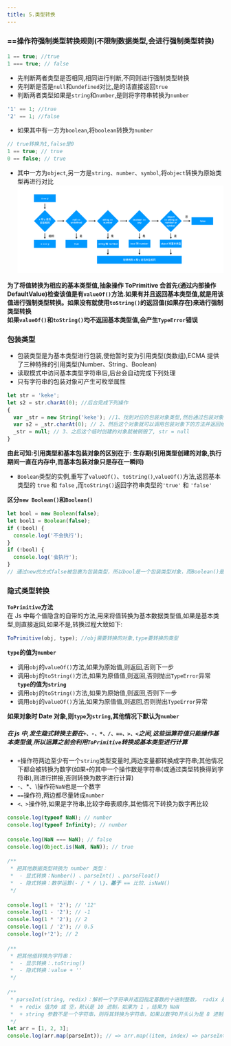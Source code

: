 ```yaml
---
title: 5.类型转换
---
```


### ==操作符强制类型转换规则(不限制数据类型,会进行强制类型转换)

```js
1 == true; //true
1 === true; // false
```

- 先判断两者类型是否相同,相同进行判断,不同则进行强制类型转换
- 先判断是否是`null`和`undefined`对比,是的话直接返回`true`
- 判断两者类型如果是`string`和`number`,是则将字符串转换为`number`

```js
'1' == 1; //true
'2' == 1; //false
```

- 如果其中有一方为`boolean`,将`boolean`转换为`number`

```js
// true转换为1,false是0
1 == true; // true
0 == false; // true
```

- 其中一方为`object`,另一方是`string`、`number`、`symbol`,将`object`转换为原始类型再进行对比
  ![image](../../public/images/JavaScript/type.png)

**为了将值转换为相应的基本类型值,抽象操作 ToPrimitive 会首先(通过内部操作 DefaultValue)检查该值是有`valueOf()`方法.如果有并且返回基本类型值,就是用该值进行强制类型转换。如果没有就使用`toString()`的返回值(如果存在)来进行强制类型转换**  
**如果`valueOf()`和`toString()`均不返回基本类型值,会产生`TypeError`错误**

### 包装类型

- 包装类型是为基本类型进行包装,使他暂时变为引用类型(类数组),ECMA 提供了三种特殊的引用类型(Number、String、Boolean)
- 读取模式中访问基本类型字符串后,后台会自动完成下列处理
- 只有字符串的包装对象可产生可枚举属性

```js
let str = 'keke';
let s2 = str.charAt(0); //后台完成下列操作
{
  var _str = new String('keke'); //1、找到对应的包装对象类型,然后通过包装对象创建出一个和基本类型值相同的对象
  var s2 = _str.charAt(0); // 2、然后这个对象就可以调用包装对象下的方法并返回给s2
  _str = null; // 3、之后这个临时创建的对象就被销毁了, str = null
}
```

**由此可知:引用类型和基本包装对象的区别在于: 生存期(引用类型创建的对象,执行期间一直在内存中,而基本包装对象只是存在一瞬间)**

- `Boolean`类型的实例,重写了`valueOf()`、`toString()`,`valueOf()`方法,返回基本类型的 `true` 和 `false` ,而`toString()`返回字符串类型的`'true'` 和 `'false'`

**区分`new Boolean()`和`Boolean()`**

```js
let bool = new Boolean(false);
let bool1 = Boolean(false);
if (!bool) {
  console.log('不会执行');
}
if (!bool) {
  console.log('会执行');
}
// 通过new的方式false被包裹为包装类型，所以bool是一个包装类型对象，而Boolean()是调用一个函数得到一个返回值
```

### 隐式类型转换

**`ToPrimitive`方法**  
在 Js 中每个值隐含的自带的方法,用来将值转换为基本数据类型值,如果是基本类型,则直接返回,如果不是,转换过程大致如下:

```js
ToPrimitive(obj, type); //obj需要转换的对象,type要转换的类型
```

**`type`的值为`number`**

- 调用`obj`的`valueOf()`方法,如果为原始值,则返回,否则下一步
- 调用`obj`的`toString()`方法,如果为原值值,则返回,否则抛出`TypeError`异常
  **`type`的值为`string`**
- 调用`obj`的`toString()`方法,如果为原始值,则返回,否则下一步
- 调用`obj`的`valueOf()`方法,如果为原值值,则返回,否则抛出`TypeError`异常

**如果对象时 Date 对象,则`type`为`string`,其他情况下默认为`number`**

##### 在 js 中,发生隐式转换主要在`+、-、*、/、==、>、<`之间,这些运算符值只能操作基本类型值,所以运算之前会利用`ToPrimitive`转换成基本类型进行计算

- `+`操作符两边至少有一个`string`类型变量时,两边变量都转换成字符串;其他情况下都会被转换为数字(如果`+`的其中一个操作数是字符串(或通过类型转换得到字符串),则进行拼接,否则转换为数字进行计算)
- -、\*、\操作符`NaN`也是一个数字
- `==`操作符,两边都尽量转成`number`
- `<、>`操作符,如果是字符串,比较字母表顺序,其他情况下转换为数字再比较

```js
console.log(typeof NaN); // number
console.log(typeof Infinity); // number

console.log(NaN === NaN); // false
console.log(Object.is(NaN, NaN)); // true

/**
 * 把其他数据类型转换为 number 类型：
 *  - 显式转换：Number() 、parseInt() 、parseFloat()
 *  - 隐式转换：数学运算(- / * / \)、基于 == 比较、isNaN()
 */

console.log(1 + '2'); // '12'
console.log(1 - '2'); // -1
console.log(1 * '2'); // 2
console.log(1 / '2'); // 0.5
console.log(+'2'); // 2

/**
 * 把其他值转换为字符串：
 *  - 显示转换：.toString()
 *  - 隐式转换：value + ''
 */

/**
 * parseInt(string, redix)：解析一个字符串并返回指定基数的十进制整数， radix 是2-36之间的整数，表示被解析字符串的基数
 *  + redix 值为0 或 空，默认是 10 进制，如果为 1 ，结果为 NaN
 *  + string 参数不是一个字符串，则将其转换为字符串，如果以数字0开头认为是 8 进制，以0x开头认为是 16 进制
 */
let arr = [1, 2, 3];
console.log(arr.map(parseInt)); // => arr.map((item, index) => parseInt(item, index)) => parseInt(1,0) parseInt(2,1) parseInt(3,2)
```
